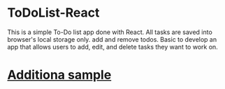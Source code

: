 # ToDoList-React

This is a simple To-Do list app done with React. All tasks are saved into browser's local storage only. add  and remove todos.
Basic to develop an app that allows users to add, edit, and delete tasks they want to work on.

# [Additiona sample](https://medium.com/@aghh1504/1-simple-react-todo-list-52186b62976b)